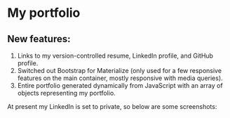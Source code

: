 # My portfolio

## New features:

1. Links to my version-controlled resume, LinkedIn profile, and GitHub profile.
1. Switched out Bootstrap for Materialize (only used for a few responsive features on the main container, mostly responsive with media queries).
1. Entire portfolio generated dynamically from JavaScript with an array of objects representing my portfolio.

At present my LinkedIn is set to private, so below are some screenshots:
